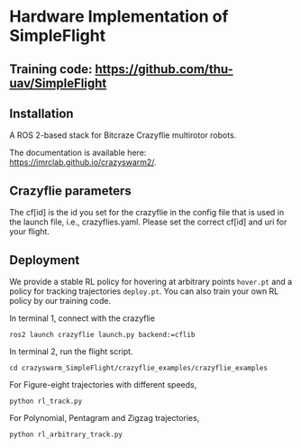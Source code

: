 # Hardware Implementation of SimpleFlight

## Training code: https://github.com/thu-uav/SimpleFlight

## Installation
A ROS 2-based stack for Bitcraze Crazyflie multirotor robots.

The documentation is available here: https://imrclab.github.io/crazyswarm2/.

## Crazyflie parameters
The cf[id] is the id you set for the crazyflie in the config file that is used in the launch file, i.e., crazyflies.yaml. Please set the correct cf[id] and uri for your flight.

## Deployment
We provide a stable RL policy for hovering at arbitrary points ``hover.pt`` and a policy for tracking trajectories ``deploy.pt``. You can also train your own RL policy by our training code.

In terminal 1, connect with the crazyflie
```
ros2 launch crazyflie launch.py backend:=cflib
```

In terminal 2, run the flight script.
```
cd crazyswarm_SimpleFlight/crazyflie_examples/crazyflie_examples
```
For Figure-eight trajectories with different speeds,
```
python rl_track.py
```

For Polynomial, Pentagram and Zigzag trajectories,
```
python rl_arbitrary_track.py
```